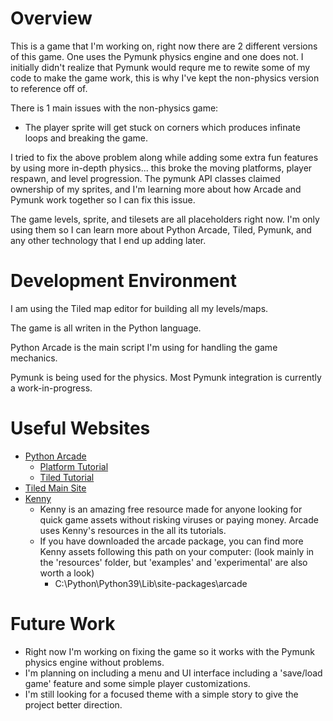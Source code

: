 # Overview

This is a game that I'm working on, right now there are 2 different versions of this game. One uses the Pymunk physics engine and one does not. I initially didn't realize that Pymunk would requre me to rewite some of my code to make the game work, this is why I've kept the non-physics version to reference off of.

There is 1 main issues with the non-physics game:

* The player sprite will get stuck on corners which produces infinate loops and breaking the game.

I tried to fix the above problem along while adding some extra fun features by using more in-depth physics... this broke the moving platforms, player respawn, and level progression. The pymunk API classes claimed ownership of my sprites, and I'm learning more about how Arcade and Pymunk work together so I can fix this issue.

The game levels, sprite, and tilesets are all placeholders right now. I'm only using them so I can learn more about Python Arcade, Tiled, Pymunk, and any other technology that I end up adding later.

# Development Environment

I am using the Tiled map editor for building all my levels/maps.

The game is all writen in the Python language.

Python Arcade is the main script I'm using for handling the game mechanics.

Pymunk is being used for the physics. Most Pymunk integration is currently a work-in-progress.

# Useful Websites

* [Python Arcade](https://arcade.academy/index.html)
  * [Platform Tutorial](https://arcade.academy/examples/platform_tutorial/index.html)
  * [Tiled Tutorial](https://arcade.academy/examples/platform_tutorial/step_08.html)
* [Tiled Main Site](https://www.mapeditor.org/)
* [Kenny](https://www.kenney.nl/)
  * Kenny is an amazing free resource made for anyone looking for quick game assets without risking viruses or paying money. Arcade uses Kenny's resources in the all its tutorials.
  * If you have downloaded the arcade package, you can find more Kenny assets following this path on your computer: (look mainly in the 'resources' folder, but 'examples' and 'experimental' are also worth a look)
    * C:\Python\Python39\Lib\site-packages\arcade

# Future Work

* Right now I'm working on fixing the game so it works with the Pymunk physics engine without problems.
* I'm planning on including a menu and UI interface including a 'save/load game' feature and some simple player customizations.
* I'm still looking for a focused theme with a simple story to give the project better direction.
